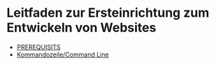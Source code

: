 # Leitfaden zur Ersteinrichtung zum Entwickeln von Websites

- [PREREQUISITS](docs/prerequisits.md)
- [Kommandozeile/Command Line](docs/command-line.md.md)
